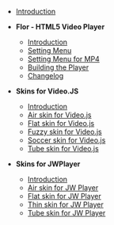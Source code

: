 - [Introduction](/)
- **Flor - HTML5 Video Player**
  - [Introduction](/flor/README.md)
  - [Setting Menu](./flor/setting-menu.md)
  - [Setting Menu for MP4](./flor/setting-mp4.md)
  - [Building the Player](./flor/building.md)
  - [Changelog](./flor/changelog.md)

- **Skins for Video.JS**
  - [Introduction](/videojs/README.md)
  - [Air skin for Video.js](/videojs/air/README.md)
  - [Flat skin for Video.js](/videojs/flat/README.md)
  - [Fuzzy skin for Video.js](/videojs/fuzzy/README.md)
  - [Soccer skin for Video.js](/videojs/soccer/README.md)
  - [Tube skin for Video.js](/videojs/tube/README.md)

- **Skins for JWPlayer**
  - [Introduction](/jwplayer/README.md)
  - [Air skin for JW Player](/jwplayer/air/README.md)
  - [Flat skin for JW Player](/jwplayer/flat/README.md)
  - [Thin skin for JW Player](/jwplayer/thin/README.md)
  - [Tube skin for JW Player](/jwplayer/tube/README.md)